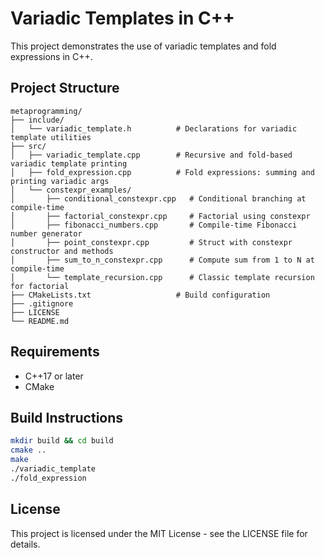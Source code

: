 # Variadic Templates in C++
This project demonstrates the use of variadic templates and fold expressions in C++.

## Project Structure
```
metaprogramming/
├── include/
│   └── variadic_template.h          # Declarations for variadic template utilities
├── src/
│   ├── variadic_template.cpp        # Recursive and fold-based variadic template printing
│   ├── fold_expression.cpp          # Fold expressions: summing and printing variadic args
│   └── constexpr_examples/
│       ├── conditional_constexpr.cpp   # Conditional branching at compile-time
│       ├── factorial_constexpr.cpp     # Factorial using constexpr
│       ├── fibonacci_numbers.cpp       # Compile-time Fibonacci number generator
│       ├── point_constexpr.cpp         # Struct with constexpr constructor and methods
│       ├── sum_to_n_constexpr.cpp      # Compute sum from 1 to N at compile-time
│       └── template_recursion.cpp      # Classic template recursion for factorial
├── CMakeLists.txt                   # Build configuration
├── .gitignore
├── LICENSE
└── README.md
```

## Requirements
- C++17 or later
- CMake

## Build Instructions
```sh
mkdir build && cd build
cmake ..
make
./variadic_template
./fold_expression
```

## License
This project is licensed under the MIT License - see the LICENSE file for details.